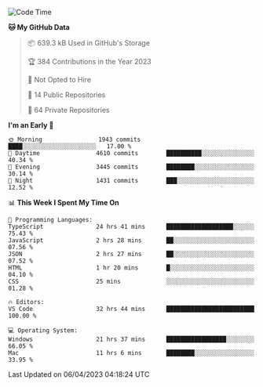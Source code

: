 <!--START_SECTION:waka-->
![Code Time](http://img.shields.io/badge/Code%20Time-3%2C893%20hrs%2051%20mins-blue)

**🐱 My GitHub Data** 

> 📦 639.3 kB Used in GitHub's Storage 
 > 
> 🏆 384 Contributions in the Year 2023
 > 
> 🚫 Not Opted to Hire
 > 
> 📜 14 Public Repositories 
 > 
> 🔑 64 Private Repositories 
 > 
**I'm an Early 🐤** 

```text
🌞 Morning                1943 commits        ████░░░░░░░░░░░░░░░░░░░░░   17.00 % 
🌆 Daytime                4610 commits        ██████████░░░░░░░░░░░░░░░   40.34 % 
🌃 Evening                3445 commits        ████████░░░░░░░░░░░░░░░░░   30.14 % 
🌙 Night                  1431 commits        ███░░░░░░░░░░░░░░░░░░░░░░   12.52 % 
```


📊 **This Week I Spent My Time On** 

```text
💬 Programming Languages: 
TypeScript               24 hrs 41 mins      ███████████████████░░░░░░   75.43 % 
JavaScript               2 hrs 28 mins       ██░░░░░░░░░░░░░░░░░░░░░░░   07.56 % 
JSON                     2 hrs 27 mins       ██░░░░░░░░░░░░░░░░░░░░░░░   07.52 % 
HTML                     1 hr 20 mins        █░░░░░░░░░░░░░░░░░░░░░░░░   04.10 % 
CSS                      25 mins             ░░░░░░░░░░░░░░░░░░░░░░░░░   01.28 % 

🔥 Editors: 
VS Code                  32 hrs 44 mins      █████████████████████████   100.00 % 

💻 Operating System: 
Windows                  21 hrs 37 mins      █████████████████░░░░░░░░   66.05 % 
Mac                      11 hrs 6 mins       ████████░░░░░░░░░░░░░░░░░   33.95 % 
```


 Last Updated on 06/04/2023 04:18:24 UTC
<!--END_SECTION:waka-->

